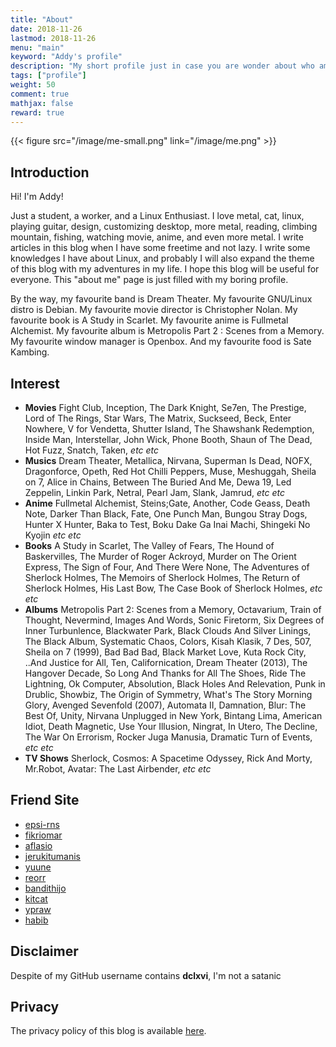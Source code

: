 ```yaml
---
title: "About"
date: 2018-11-26
lastmod: 2018-11-26
menu: "main"
keyword: "Addy's profile"
description: "My short profile just in case you are wonder about who am I"
tags: ["profile"]
weight: 50
comment: true
mathjax: false
reward: true
---
```


{{< figure src="/image/me-small.png" link="/image/me.png" >}}

## Introduction
Hi! I'm Addy!

Just a student, a worker, and a Linux Enthusiast. I love metal, cat, linux, playing guitar, design,
customizing desktop, more metal, reading, climbing mountain, fishing, watching movie, anime, and
even more metal. I write articles in this blog when I have some freetime and not lazy. I write
some knowledges I have about Linux, and probably I will also expand the theme of this blog with
my adventures in my life. I hope this blog will be useful for everyone. This "about me" page is
just filled with my boring profile.

By the way, my favourite band is Dream Theater. My favourite GNU/Linux distro is Debian. My
favourite movie director is Christopher Nolan. My favourite book is A Study in Scarlet. My
favourite anime is Fullmetal Alchemist. My favourite album is Metropolis Part 2 : Scenes from a
Memory. My favourite window manager is Openbox. And my favourite food is Sate Kambing.

## Interest
- **Movies** Fight Club, Inception, The Dark Knight, Se7en, The Prestige,
Lord of The Rings, Star Wars, The Matrix, Suckseed, Beck, Enter Nowhere,
V for Vendetta, Shutter Island, The Shawshank Redemption, Inside Man,
Interstellar, John Wick, Phone Booth, Shaun of The Dead, Hot Fuzz,
Snatch, Taken, *etc* *etc*
- **Musics** Dream Theater, Metallica, Nirvana, Superman Is Dead, NOFX, Dragonforce,
Opeth, Red Hot Chilli Peppers, Muse, Meshuggah, Sheila on 7, Alice in Chains,
Between The Buried And Me, Dewa 19, Led Zeppelin, Linkin Park, Netral, Pearl Jam,
Slank, Jamrud, *etc* *etc*
- **Anime** Fullmetal Alchemist, Steins;Gate, Another, Code Geass, Death Note,
Darker Than Black, Fate, One Punch Man, Bungou Stray Dogs, Hunter X Hunter,
Baka to Test, Boku Dake Ga Inai Machi, Shingeki No Kyojin *etc* *etc*
- **Books** A Study in Scarlet, The Valley of Fears, The Hound of Baskervilles,
The Murder of Roger Ackroyd, Murder on The Orient Express, The Sign of Four,
And There Were None, The Adventures of Sherlock Holmes, The Memoirs of Sherlock Holmes,
The Return of Sherlock Holmes, His Last Bow, The Case Book of Sherlock Holmes,
*etc* *etc*
- **Albums** Metropolis Part 2: Scenes from a Memory, Octavarium, Train of Thought,
Nevermind, Images And Words, Sonic Firetorm, Six Degrees of Inner Turbunlence, Blackwater Park,
Black Clouds And Silver Linings, The Black Album, Systematic Chaos, Colors,
Kisah Klasik, 7 Des, 507, Sheila on 7 (1999), Bad Bad Bad, Black Market Love, Kuta Rock City,
..And Justice for All, Ten, Californication, Dream Theater (2013), The Hangover Decade,
So Long And Thanks for All The Shoes, Ride The Lightning, Ok Computer, Absolution,
Black Holes And Relevation, Punk in Drublic, Showbiz, The Origin of Symmetry,
What's The Story Morning Glory, Avenged Sevenfold (2007), Automata II, Damnation,
Blur: The Best Of, Unity, Nirvana Unplugged in New York, Bintang Lima, American Idiot,
Death Magnetic, Use Your Illusion, Ningrat, In Utero, The Decline, The War On Errorism,
Rocker Juga Manusia, Dramatic Turn of Events, *etc* *etc*
- **TV Shows** Sherlock, Cosmos: A Spacetime Odyssey, Rick And Morty, Mr.Robot,
Avatar: The Last Airbender, *etc* *etc*

## Friend Site
- [epsi-rns](https://epsi-rns.gitlab.io/)
- [fikriomar](https://github.com/fikriomar16/)
- [aflasio](https://aflasio.com/)
- [jerukitumanis](https://github.com/jerukitumanis/)
- [yuune](https://okitavera.github.io/)
- [reorr](https://github.com/reorr/)
- [bandithijo](https://bandithijo.com/)
- [kitcat](https://drzaln.github.io)
- [ypraw](https://ypraw.github.io/)
- [habib](https://hHabib-mustofa.com)

## Disclaimer
Despite of my GitHub username contains **dclxvi**, I'm not a satanic

## Privacy
The privacy policy of this blog is available [here](/privacy).

